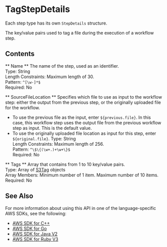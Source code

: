 # TagStepDetails<a name="API_TagStepDetails"></a>

Each step type has its own `StepDetails` structure\.

The key/value pairs used to tag a file during the execution of a workflow step\.

## Contents<a name="API_TagStepDetails_Contents"></a>

 ** Name **   <a name="TransferFamily-Type-TagStepDetails-Name"></a>
The name of the step, used as an identifier\.  
Type: String  
Length Constraints: Maximum length of 30\.  
Pattern: `^[\w-]*$`   
Required: No

 ** SourceFileLocation **   <a name="TransferFamily-Type-TagStepDetails-SourceFileLocation"></a>
Specifies which file to use as input to the workflow step: either the output from the previous step, or the originally uploaded file for the workflow\.  
+ To use the previous file as the input, enter `${previous.file}`\. In this case, this workflow step uses the output file from the previous workflow step as input\. This is the default value\.
+ To use the originally uploaded file location as input for this step, enter `${original.file}`\.
Type: String  
Length Constraints: Maximum length of 256\.  
Pattern: `^\$\{(\w+.)+\w+\}$`   
Required: No

 ** Tags **   <a name="TransferFamily-Type-TagStepDetails-Tags"></a>
Array that contains from 1 to 10 key/value pairs\.  
Type: Array of [S3Tag](API_S3Tag.md) objects  
Array Members: Minimum number of 1 item\. Maximum number of 10 items\.  
Required: No

## See Also<a name="API_TagStepDetails_SeeAlso"></a>

For more information about using this API in one of the language\-specific AWS SDKs, see the following:
+  [AWS SDK for C\+\+](https://docs.aws.amazon.com/goto/SdkForCpp/transfer-2018-11-05/TagStepDetails) 
+  [AWS SDK for Go](https://docs.aws.amazon.com/goto/SdkForGoV1/transfer-2018-11-05/TagStepDetails) 
+  [AWS SDK for Java V2](https://docs.aws.amazon.com/goto/SdkForJavaV2/transfer-2018-11-05/TagStepDetails) 
+  [AWS SDK for Ruby V3](https://docs.aws.amazon.com/goto/SdkForRubyV3/transfer-2018-11-05/TagStepDetails) 